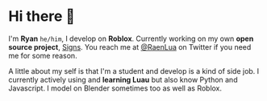 # Hi there 👋

I'm **Ryan** `he/him`, I develop on **Roblox**. Currently working on my own **open source project**, [Signs](https://github.com/The-Winner-Games/Signs). You reach me at [@RaenLua](https://twitter.com/RaenLua) on Twitter if you need me for some reason.

A little about my self is that I'm a student and develop is a kind of side job. I currently actively using and **learning Luau** but also know Python and Javascript. I model on Blender sometimes too as well as Roblox. 
